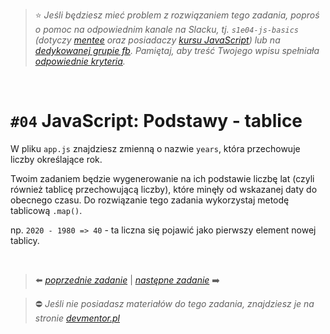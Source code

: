 > :star: *Jeśli będziesz mieć problem z rozwiązaniem tego zadania, poproś o pomoc na odpowiednim kanale na Slacku, tj. `s1e04-js-basics` (dotyczy [mentee](https://devmentor.pl/mentoring-javascript/) oraz posiadaczy [kursu JavaScript](https://devmentor.pl/p/javascript-for-beginners/)) lub na [dedykowanej grupie fb](https://www.facebook.com/groups/155234921740033). Pamiętaj, aby treść Twojego wpisu spełniała [odpowiednie kryteria](https://devmentor.pl/jak-prosic-o-pomoc/).*

&nbsp;

# `#04` JavaScript: Podstawy - tablice

W pliku `app.js` znajdziesz zmienną o nazwie `years`, która przechowuje liczby określające rok.

Twoim zadaniem będzie wygenerowanie na ich podstawie liczbę lat (czyli również tablicę przechowującą liczby), które minęły od wskazanej daty do obecnego czasu. Do rozwiązanie tego zadania wykorzystaj metodę tablicową `.map()`.

np. `2020 - 1980 => 40` - ta liczna się pojawić jako pierwszy element nowej tablicy.

&nbsp;

> :arrow_left: [*poprzednie zadanie*](./../03) | [*następne zadanie*](./../05) :arrow_right:

> :no_entry: *Jeśli nie posiadasz materiałów do tego zadania, znajdziesz je na stronie [devmentor.pl](https://devmentor.pl/p/js-basics/)*